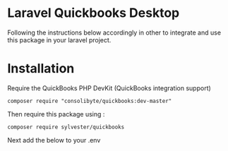 # Laravel  Quickbooks Desktop 


Following the instructions below accordingly in other  to integrate and use this package in your laravel project.



# Installation

Require the QuickBooks PHP DevKit (QuickBooks integration support)

    composer require "consolibyte/quickbooks:dev-master"

Then require this package using :

    composer require sylvester/quickbooks

Next add the below to your  .env
